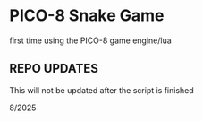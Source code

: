 # PICO-8 Snake Game
first time using the PICO-8 game engine/lua

## REPO UPDATES
This will not be updated after the script is finished

8/2025
